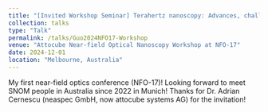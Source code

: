 ```yaml
---
title: "[Invited Workshop Seminar] Terahertz nanoscopy: Advances, challenges, and the road ahead"
collection: talks
type: "Talk"
permalink: /talks/Guo2024NFO17-Workshop
venue: "Attocube Near-field Optical Nanoscopy Workshop at NFO-17"
date: 2024-12-01
location: "Melbourne, Australia"
---
```


My first near-field optics conference (NFO-17)! Looking forward to meet SNOM people in Australia since 2022 in Munich! Thanks for Dr. Adrian Cernescu (neaspec GmbH, now attocube systems AG) for the invitation!